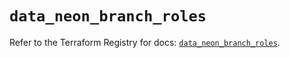 # `data_neon_branch_roles`

Refer to the Terraform Registry for docs: [`data_neon_branch_roles`](https://registry.terraform.io/providers/kislerdm/neon/0.5.0/docs/data-sources/branch_roles).
